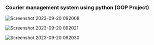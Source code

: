 ### Courier management system using python (OOP Project)

![Screenshot 2023-09-20 092008](https://github.com/meetshaks/Courier-Management-System-Using-Python/assets/98010607/475009c7-1bc6-4d34-a05a-d865723cd47e)


![Screenshot 2023-09-20 092021](https://github.com/meetshaks/Courier-Management-System-Using-Python/assets/98010607/8538b906-2610-4a14-a5a8-d8a5ecf084b1)

![Screenshot 2023-09-20 092030](https://github.com/meetshaks/Courier-Management-System-Using-Python/assets/98010607/9b681d23-5b5f-4b3a-8ed3-bfc48fa56f87)
